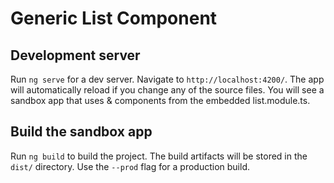 # Generic List Component

## Development server

Run `ng serve` for a dev server. Navigate to `http://localhost:4200/`. The app will automatically reload if you change any of the source files.
You will see a sandbox app that uses <y-generic-table> & <y-generic-list> components from the embedded list.module.ts.

## Build the sandbox app

Run `ng build` to build the project. The build artifacts will be stored in the `dist/` directory. Use the `--prod` flag for a production build.



